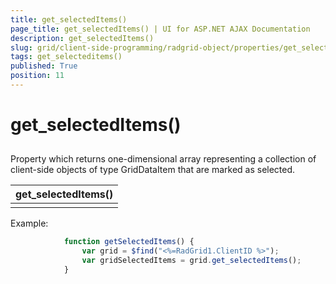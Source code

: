 ```yaml
---
title: get_selectedItems()
page_title: get_selectedItems() | UI for ASP.NET AJAX Documentation
description: get_selectedItems()
slug: grid/client-side-programming/radgrid-object/properties/get_selecteditems()
tags: get_selecteditems()
published: True
position: 11
---
```


# get_selectedItems()



## 

Property which returns one-dimensional array representing a collection of client-side objects of type GridDataItem that are marked as selected.


|  __get_selectedItems()__  |
| ------ |
||

Example:

````JavaScript
	        function getSelectedItems() {            
	            var grid = $find("<%=RadGrid1.ClientID %>");            
	            var gridSelectedItems = grid.get_selectedItems();
	        }
````


